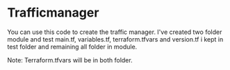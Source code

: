 # Trafficmanager
You can use this code to create the traffic manager.
I've created two folder module and test main.tf, variables.tf, terraform.tfvars and version.tf i kept in test folder and remaining all folder in module.


Note: Terraform.tfvars will be in both folder.
